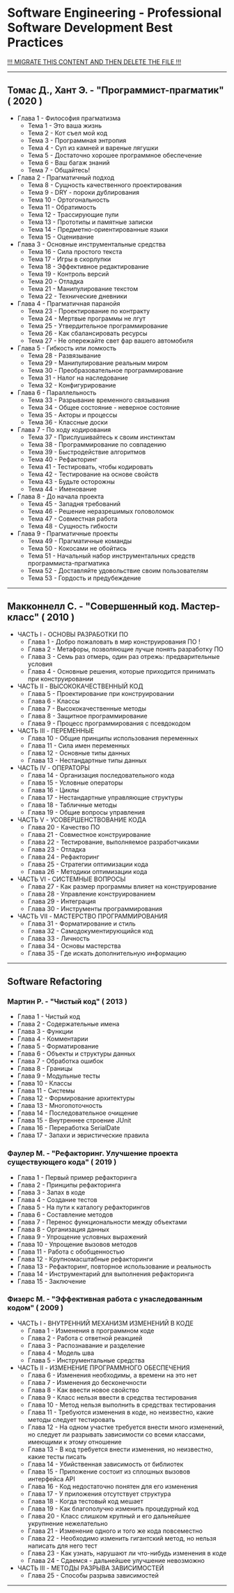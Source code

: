 # Software Engineering - Professional Software Development Best Practices

[!!! MIGRATE THIS CONTENT AND THEN DELETE THE FILE !!!]()

---

## Томас Д., Хант Э. - "Программист-прагматик" ( 2020 )

* Глава 1 - Философия прагматизма
  * Тема 1 - Это ваша жизнь
  * Тема 2 - Кот съел мой код
  * Тема 3 - Программная энтропия
  * Тема 4 - Суп из камней и вареные лягушки
  * Тема 5 - Достаточно хорошее программное обеспечение
  * Тема 6 - Ваш багаж знаний
  * Тема 7 - Общайтесь!
* Глава 2 - Прагматичный подход
  * Тема 8 - Сущность качественного проектирования
  * Тема 9 - DRY - пороки дублирования
  * Тема 10 - Ортогональность
  * Тема 11 - Обратимость
  * Тема 12 - Трассирующие пули
  * Тема 13 - Прототипы и памятные записки
  * Тема 14 - Предметно-ориентированные языки
  * Тема 15 - Оценивание
* Глава 3 - Основные инструментальные средства
  * Тема 16 - Сила простого текста
  * Тема 17 - Игры в скорлупки
  * Тема 18 - Эффективное редактирование
  * Тема 19 - Контроль версий
  * Тема 20 - Отладка
  * Тема 21 - Манипулирование текстом
  * Тема 22 - Технические дневники
* Глава 4 - Прагматичная паранойя
  * Тема 23 - Проектирование по контракту
  * Тема 24 - Мертвые программы не лгут
  * Тема 25 - Утвердительное программирование
  * Тема 26 - Как сбалансировать ресурсы
  * Тема 27 - Не опережайте свет фар вашего автомобиля
* Глава 5 - Гибкость или ломкость
  * Тема 28 - Развязывание
  * Тема 29 - Манипулирование реальным миром
  * Тема 30 - Преобразовательное программирование
  * Тема 31 - Налог на наследование
  * Тема 32 - Конфигурирование
* Глава 6 - Параллельность
  * Тема 33 - Разрывание временного связывания
  * Тема 34 - Общее состояние - неверное состояние
  * Тема 35 - Акторы и процессы
  * Тема 36 - Классные доски
* Глава 7 - По ходу кодирования
  * Тема 37 - Прислушивайтесь к своим инстинктам
  * Тема 38 - Программирование по совпадению
  * Тема 39 - Быстродействие алгоритмов
  * Тема 40 - Рефакторинг
  * Тема 41 - Тестировать, чтобы кодировать
  * Тема 42 - Тестирование на основе свойств
  * Тема 43 - Будьте осторожны
  * Тема 44 - Именование
* Глава 8 - До начала проекта
  * Тема 45 - Западня требований
  * Тема 46 - Решение неразрешимых головоломок
  * Тема 47 - Совместная работа
  * Тема 48 - Сущность гибкости
* Глава 9 - Прагматичные проекты
  * Тема 49 - Прагматичные команды
  * Тема 50 - Кокосами не обойтись
  * Тема 51 - Начальный набор инструментальных средств программиста-прагматика
  * Тема 52 - Доставляйте удовольствие своим пользователям
  * Тема 53 - Гордость и предубеждение

---

## Макконнелл С. - "Совершенный код. Мастер-класс" ( 2010 )

* ЧАСТЬ I - ОСНОВЫ РАЗРАБОТКИ ПО
  * Глава 1 - Добро пожаловать в мир конструирования ПО !
  * Глава 2 - Метафоры, позволяющие лучше понять разработку ПО
  * Глава 3 - Семь раз отмерь, один раз отрежь: предварительные условия
  * Глава 4 - Основные решения, которые приходится принимать при конструировании
* ЧАСТЬ II - ВЫСОКОКАЧЕСТВЕННЫЙ КОД
  * Глава 5 - Проектирование при конструировании
  * Глава 6 - Классы
  * Глава 7 - Высококачественные методы
  * Глава 8 - Защитное программирование
  * Глава 9 - Процесс программирования с псевдокодом
* ЧАСТЬ III - ПЕРЕМЕННЫЕ
  * Глава 10 - Общие принципы использования переменных
  * Глава 11 - Сила имен переменных
  * Глава 12 - Основные типы данных
  * Глава 13 - Нестандартные типы данных
* ЧАСТЬ IV - ОПЕРАТОРЫ
  * Глава 14 - Организация последовательного кода
  * Глава 15 - Условные операторы
  * Глава 16 - Циклы
  * Глава 17 - Нестандартные управляющие структуры
  * Глава 18 - Табличные методы
  * Глава 19 - Общие вопросы управления
* ЧАСТЬ V - УСОВЕРШЕНСТВОВАНИЕ КОДА
  * Глава 20 - Качество ПО
  * Глава 21 - Совместное конструирование
  * Глава 22 - Тестирование, выполняемое разработчиками
  * Глава 23 - Отладка
  * Глава 24 - Рефакторинг
  * Глава 25 - Стратегии оптимизации кода
  * Глава 26 - Методики оптимизации кода
* ЧАСТЬ VI - СИСТЕМНЫЕ ВОПРОСЫ
  * Глава 27 - Как размер программы влияет на конструирование
  * Глава 28 - Управление конструированием
  * Глава 29 - Интеграция
  * Глава 30 - Инструменты программирования
* ЧАСТЬ VII - МАСТЕРСТВО ПРОГРАММИРОВАНИЯ
  * Глава 31 - Форматирование и стиль
  * Глава 32 - Самодокументирующийся код
  * Глава 33 - Личность
  * Глава 34 - Основы мастерства
  * Глава 35 - Где искать дополнительную информацию

---

## Software Refactoring

### Мартин Р. - "Чистый код" ( 2013 )

* Глава 1 - Чистый код
* Глава 2 - Содержательные имена
* Глава 3 - Функции
* Глава 4 - Комментарии
* Глава 5 - Форматирование
* Глава 6 - Объекты и структуры данных
* Глава 7 - Обработка ошибок
* Глава 8 - Границы
* Глава 9 - Модульные тесты
* Глава 10 - Классы
* Глава 11 - Системы
* Глава 12 - Формирование архитектуры
* Глава 13 - Многопоточность
* Глава 14 - Последовательное очищение
* Глава 15 - Внутреннее строение JUnit
* Глава 16 - Переработка SerialDate
* Глава 17 - Запахи и эвристические правила

### Фаулер М. - "Рефакторинг. Улучшение проекта существующего кода" ( 2019 )

* Глава 1 - Первый пример рефакторинга
* Глава 2 - Принципы рефакторинга
* Глава 3 - Запах в коде
* Глава 4 - Создание тестов
* Глава 5 - На пути к каталогу рефакторингов
* Глава 6 - Составление методов
* Глава 7 - Перенос функциональности между объектами
* Глава 8 - Организация данных
* Глава 9 - Упрощение условных выражений
* Глава 10 - Упрощение вызовов методов
* Глава 11 - Работа с обобщенностью
* Глава 12 - Крупномасштабные рефакторинги
* Глава 13 - Рефакторинг, повторное использование и реальность
* Глава 14 - Инструментарий для выполнения рефакторинга
* Глава 15 - Заключение

### Физерс М. - "Эффективная работа с унаследованным кодом" ( 2009 )

* ЧАСТЬ I - ВНУТРЕННИЙ МЕХАНИЗМ ИЗМЕНЕНИЙ В КОДЕ
  * Глава 1 - Изменения в программном коде
  * Глава 2 - Работа с ответной реакцией
  * Глава 3 - Распознавание и разделение
  * Глава 4 - Модель шва
  * Глава 5 - Инструментальные средства
* ЧАСТЬ II - ИЗМЕНЕНИЕ ПРОГРАММНОГО ОБЕСПЕЧЕНИЯ
  * Глава 6 - Изменения необходимы, а времени на это нет
  * Глава 7 - Изменения до бесконечности
  * Глава 8 - Как ввести новое свойство
  * Глава 9 - Класс нельзя ввести в средства тестирования
  * Глава 10 - Метод нельзя выполнить в средствах тестирования
  * Глава 11 - Требуются изменения в коде, но неизвестно, какие методы следует тестировать
  * Глава 12 - На одном участке требуется внести много изменений, но следует ли разрывать зависимости со всеми классами, имеющими к этому отношение
  * Глава 13 - В код требуется внести изменения, но неизвестно, какие тесты писать
  * Глава 14 - Убийственная зависимость от библиотек
  * Глава 15 - Приложение состоит из сплошных вызовов интерфейса API
  * Глава 16 - Код недостаточно понятен для его изменения
  * Глава 17 - У приложения отсутствует структура
  * Глава 18 - Когда тестовый код мешает
  * Глава 19 - Как благополучно изменить процедурный код
  * Глава 20 - Класс слишком крупный и его дальнейшее укрупнение нежелательно
  * Глава 21 - Изменение одного и того же кода повсеместно
  * Глава 22 - Необходимо изменить гигантский метод, но нельзя написать для него тест
  * Глава 23 - Как узнать, нарушают ли что-нибудь изменения в коде
  * Глава 24 - Сдаемся - дальнейшее улучшение невозможно
* ЧАСТЬ III - МЕТОДЫ РАЗРЫВА ЗАВИСИМОСТЕЙ
  * Глава 25 - Способы разрыва зависимостей

---
